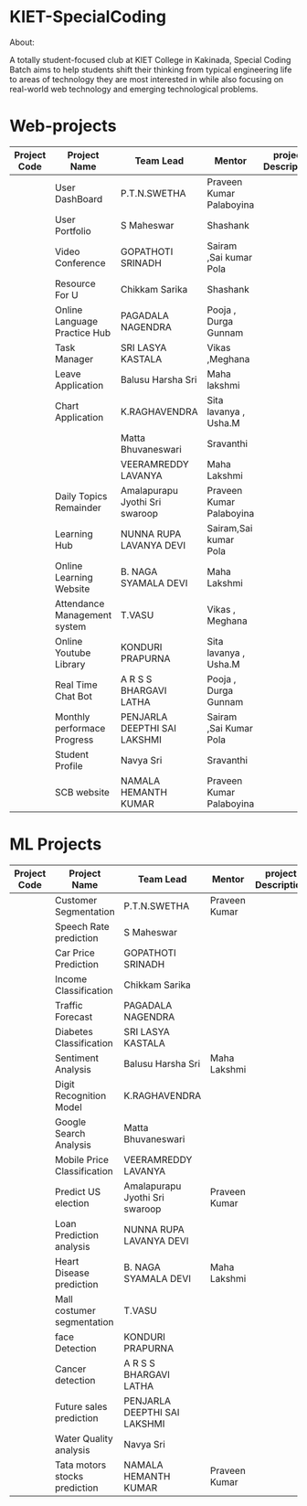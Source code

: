 # KIET-SpecialCoding

About:

   A totally student-focused club at KIET College in Kakinada, Special Coding Batch aims to help students shift their thinking from typical engineering life to areas of technology they are most interested in while also focusing on real-world web technology and emerging technological problems.
   
# Web-projects

  
| Project Code | Project Name    | Team Lead | Mentor | project Description | Status
| ----------- | ----------- | --------------- | ----- | -------------------  | ---------- |
|             |    User DashBoard        |  P.T.N.SWETHA  | Praveen Kumar Palaboyina    |                       | On Progress |
|             |   User Portfolio          |  S Maheswar  | Shashank     |                       | On Progress |
|             |    Video Conference         | GOPATHOTI SRINADH   | Sairam  ,Sai kumar Pola   |                       | On Progress |
|             |   Resource For U          | Chikkam Sarika    |   Shashank    |                       |
|             |   Online Language Practice Hub          | PAGADALA NAGENDRA   |  Pooja , Durga Gunnam     |                       | On Progress |
|             |   Task Manager          | SRI LASYA KASTALA    | Vikas ,Meghana     |                       | On Progress |
|             |  Leave Application           | Balusu Harsha Sri     |   Maha lakshmi    |                       | On Progress |
|             |  Chart Application          | K.RAGHAVENDRA        |Sita lavanya , Usha.M       |                       | On Progress |
|             |             | Matta Bhuvaneswari  |  Sravanthi     |                       |  On Progress |
|             |             | VEERAMREDDY LAVANYA    |  Maha Lakshmi     |                       |  On Progress |
|             |       Daily Topics Remainder      | Amalapurapu Jyothi Sri swaroop     | Praveen  Kumar Palaboyina   |           |       On Progress |      
|             |     Learning Hub        | NUNNA RUPA LAVANYA DEVI   |  Sairam,Sai kumar Pola   |                       | On Progress |
|             |    Online Learning Website         | B. NAGA SYAMALA DEVI    |   Maha Lakshmi    |                       | On Progress |
|             |   Attendance Management system          | T.VASU   |    Vikas , Meghana    |                       | On Progress |
|             |   Online Youtube Library          |  KONDURI PRAPURNA    |  Sita lavanya , Usha.M     |                       | On Progress |
|             |   Real Time Chat Bot          | A R S S BHARGAVI LATHA   |  Pooja , Durga Gunnam     |                       |  On Progress |
|             |    Monthly performace Progress         | PENJARLA DEEPTHI SAI LAKSHMI   | Sairam ,Sai Kumar Pola     |                       |  On Progress |
|             |   Student Profile          | Navya Sri   |   Sravanthi    |                       |  On Progress |
|             |      SCB website       | NAMALA HEMANTH KUMAR   | Praveen Kumar Palaboyina     |                       |  On Progress |

   
# ML Projects

  
| Project Code | Project Name    | Team Lead | Mentor | project Description |  Status|
| ----------- | ----------- | --------------- | ----- | -------------------  | ---------- |
|  | Customer Segmentation             |  P.T.N.SWETHA  | Praveen Kumar      |                       | on hold  |
|             |    Speech Rate prediction         |  S Maheswar  |     |                       |   On hold | 
|  |    Car Price Prediction              | GOPATHOTI SRINADH   |       |                       | on hold   |
|  |Income Classification             | Chikkam Sarika    |     |                       | on hold   |
|  | Traffic Forecast            | PAGADALA NAGENDRA   |       |                       | on hold  |
| | Diabetes Classification            | SRI LASYA KASTALA    |      |                       | on hold  |
| | Sentiment Analysis           | Balusu Harsha Sri     | Maha Lakshmi     |                       | on hold  |
| | Digit Recognition Model            | K.RAGHAVENDRA        |      |                       | on hold |
|  | Google Search Analysis             | Matta Bhuvaneswari  |       |                       | on hold  |
|   | Mobile Price Classification         | VEERAMREDDY LAVANYA    |      |                       | on hold |
|  |   Predict  US election         | Amalapurapu Jyothi Sri swaroop     | Praveen  Kumar    |           |       on hold  |     
|             |    Loan Prediction analysis         | NUNNA RUPA LAVANYA DEVI   |    |                       |   on hold  |
|             |  Heart Disease prediction           | B. NAGA SYAMALA DEVI    |   Maha Lakshmi    |                       | on hold  |
|             | Mall costumer segmentation            | T.VASU   |       |                       |        | on hold  |
|             |  face Detection           |  KONDURI PRAPURNA    |      |                       | on hold  |
|             |    Cancer detection         | A R S S BHARGAVI LATHA   |   |                       |       on hold  |
|             |   Future sales prediction          | PENJARLA DEEPTHI SAI LAKSHMI   |      |                       | on hold  |
|             |   Water Quality analysis          | Navya Sri   |      |                       | on hold  |
|             |   Tata motors stocks prediction          | NAMALA HEMANTH KUMAR   | Praveen Kumar      |                       | on hold  |

